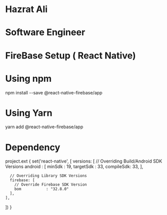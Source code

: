 # Hazrat Ali
# Software Engineer 

# FireBase Setup ( React Native)

# Using npm
npm install --save @react-native-firebase/app

# Using Yarn
yarn add @react-native-firebase/app

# Dependency

project.ext {
  set('react-native', [
    versions: [
      // Overriding Build/Android SDK Versions
      android : [
        minSdk    : 19,
        targetSdk : 33,
        compileSdk: 33,
      ],

      // Overriding Library SDK Versions
      firebase: [
        // Override Firebase SDK Version
        bom           : "32.8.0"
      ],
    ],
  ])
}